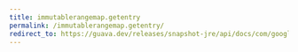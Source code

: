 ```yaml
---
title: immutablerangemap.getentry
permalink: /immutablerangemap.getentry/
redirect_to: https://guava.dev/releases/snapshot-jre/api/docs/com/google/common/collect/ImmutableRangeMap.html#getEntry-K-
---
```

